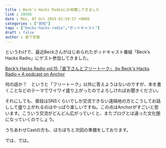 ```yaml
---
title : Beck’s Hacks Radioにお邪魔してきました
link : 29595
date : Mon, 07 Oct 2019 01:59:57 +0000
categories : ["告知"]
tags : ["becks-hacks-radio","ポッドキャスト"]
draft : false
author : 倉下忠憲
---
```


というわけで、最近Beckさんがはじめられたポッドキャスト番組「Beck’s Hacks Radio」にゲスト参加してきました。

<a href="https://anchor.fm/shinya-kita/episodes/Becks-Hacks-Radio-vol-15-e68vkc">Beck’s Hacks Radio vol.15「倉下さんとフリートーク」 by Beck's Hacks Radio • A podcast on Anchor</a>

何の話か？　というと「フリートーク」以外に答えようはないのですが、本を書くことなどのテーマでワイワイ盛り上がったのでよろしければお聞きください。

それにしても、普段はSNSくらいでしか交流できない遠隔地の方とこうしてお話しして盛り上がれるのはやっぱり楽しいですね。この点はAnchorがすごいと思います。こういう交流がどんどん広がっていくと、またブログとは違った文化圏になっていくのでしょう。

うちあわせCastの方も、ぼちぼちと次回の準備をしております。

では、では。